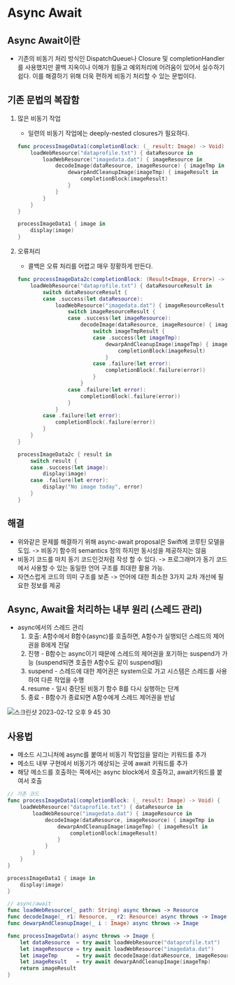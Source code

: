 # Async Await

## Async Await이란
- 기존의 비동기 처리 방식인 DispatchQueue나 Closure 및 completionHandler를 사용했지만 콜백 지옥이나 이해가 힘들고 예외처리에 어려움이 있어서 실수하기 쉽다. 이를 해결하기 위해 더욱 편하게 비동기 처리할 수 있는 문법이다.

## 기존 문법의 복잡함

1. 많은 비동기 작업
    - 일련의 비동기 작업에는 deeply-nested closures가 필요하다.
    
    ```Swift
    func processImageData1(completionBlock: (_ result: Image) -> Void) {
        loadWebResource("dataprofile.txt") { dataResource in
            loadWebResource("imagedata.dat") { imageResource in
                decodeImage(dataResource, imageResource) { imageTmp in
                    dewarpAndCleanupImage(imageTmp) { imageResult in
                        completionBlock(imageResult)
                    }
                }
            }
        }
    }

    processImageData1 { image in
        display(image)
    }
    ```

2. 오류처리
    - 콜백은 오류 처리를 어렵고 매우 장황하게 만든다.
    
    ```Swift
    func processImageData2c(completionBlock: (Result<Image, Error>) -> Void) {
        loadWebResource("dataprofile.txt") { dataResourceResult in
            switch dataResourceResult {
            case .success(let dataResource):
                loadWebResource("imagedata.dat") { imageResourceResult in
                    switch imageResourceResult {
                    case .success(let imageResource):
                        decodeImage(dataResource, imageResource) { imageTmpResult in
                            switch imageTmpResult {
                            case .success(let imageTmp):
                                dewarpAndCleanupImage(imageTmp) { imageResult in
                                    completionBlock(imageResult)
                                }
                            case .failure(let error):
                                completionBlock(.failure(error))
                            }
                        }
                    case .failure(let error):
                        completionBlock(.failure(error))
                    }
                }
            case .failure(let error):
                completionBlock(.failure(error))
            }
        }
    }

    processImageData2c { result in
        switch result {
        case .success(let image):
            display(image)
        case .failure(let error):
            display("No image today", error)
        }
    }
    ```

## 해결
- 위와같은 문제를 해결하기 위해 async-await proposal은 Swift에 코루틴 모델을 도입. -> 비동기 함수의 semantics 정의 하지만 동시성을 제공하지는 않음
- 비동기 코드를 마치 동기 코드인것처럼 작성 할 수 있다. -> 프로그래머가 동기 코드에서 사용할 수 있는 동일한 언어 구조를 최대한 활용 가능.
- 자연스럽게 코드의 의미 구조를 보존 -> 언어에 대한 최소한 3가지 교차 개선에 필요한 정보를 제공

## Async, Await을 처리하는 내부 원리 (스레드 관리)
- async에서의 스레드 관리
    1. 호출: A함수에서 B함수(async)를 호출하면, A함수가 실행되던 스레드의 제어권을 B에게 전달 
    2. 진행 - B함수는 async이기 때문에 스레드의 제어권을 포기하는 suspend가 가능 (suspend되면 호출한 A함수도 같이 suspend됨)
    3. suspend - 스레드에 대한 제어권은 system으로 가고 시스템은 스레드를 사용하여 다른 작업을 수행
    4. resume - 일시 중단된 비동기 함수 B를 다시 실행하는 단계
    5. 종료 - B함수가 종료되면 A함수에게 스레드 제어권을 반납

![스크린샷 2023-02-12 오후 9 45 30](https://user-images.githubusercontent.com/45002556/218311936-a09e12e6-cba3-4697-9d18-6bc02d1f839c.png)

## 사용법
- 메소드 시그니처에 async를 붙여서 비동기 작업임을 알리는 키워드를 추가
- 메소드 내부 구현에서 비동기가 예상되는 곳에 await 키워드를 추가
- 해당 메소드를 호출하는 쪽에서는 async block에서 호출하고, await키워드를 붙여서 호출

```Swift
// 기존 코드
func processImageData1(completionBlock: (_ result: Image) -> Void) {
    loadWebResource("dataprofile.txt") { dataResource in
        loadWebResource("imagedata.dat") { imageResource in
            decodeImage(dataResource, imageResource) { imageTmp in
                dewarpAndCleanupImage(imageTmp) { imageResult in
                    completionBlock(imageResult)
                }
            }
        }
    }
}

processImageData1 { image in
    display(image)
}

// async/await
func loadWebResource(_ path: String) async throws -> Resource
func decodeImage(_ r1: Resource, _ r2: Resource) async throws -> Image
func dewarpAndCleanupImage(_ i : Image) async throws -> Image

func processImageData() async throws -> Image {
    let dataResource  = try await loadWebResource("dataprofile.txt")
    let imageResource = try await loadWebResource("imagedata.dat")
    let imageTmp      = try await decodeImage(dataResource, imageResource)
    let imageResult   = try await dewarpAndCleanupImage(imageTmp)
    return imageResult
}
```

